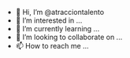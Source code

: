 - 👋 Hi, I’m @atracciontalento
- 👀 I’m interested in ...
- 🌱 I’m currently learning ...
- 💞️ I’m looking to collaborate on ...
- 📫 How to reach me ...

<!---
atracciontalento/atracciontalento is a ✨ special ✨ repository because its `README.md` (this file) appears on your GitHub profile.
You can click the Preview link to take a look at your changes.
--->
